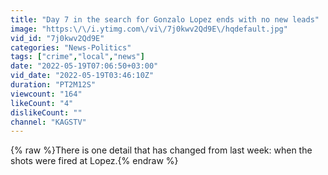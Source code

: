 ```yaml
---
title: "Day 7 in the search for Gonzalo Lopez ends with no new leads"
image: "https:\/\/i.ytimg.com\/vi\/7j0kwv2Qd9E\/hqdefault.jpg"
vid_id: "7j0kwv2Qd9E"
categories: "News-Politics"
tags: ["crime","local","news"]
date: "2022-05-19T07:06:50+03:00"
vid_date: "2022-05-19T03:46:10Z"
duration: "PT2M12S"
viewcount: "164"
likeCount: "4"
dislikeCount: ""
channel: "KAGSTV"
---
```

{% raw %}There is one detail that has changed from last week: when the shots were fired at Lopez.{% endraw %}
